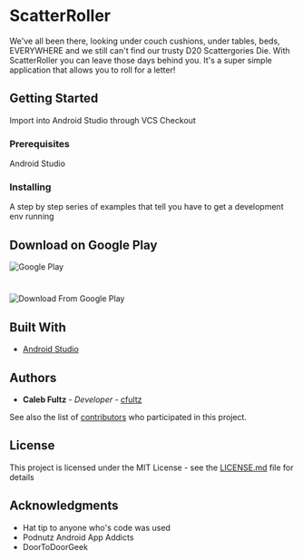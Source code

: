 # ScatterRoller


We've all been there, looking under couch cushions, under tables, beds, EVERYWHERE and we still can't find our trusty D20 Scattergories Die. With ScatterRoller you can leave those days behind you. It's a super simple application that allows you to roll for a letter!

## Getting Started

Import into Android Studio through VCS Checkout

### Prerequisites

Android Studio



### Installing

A step by step series of examples that tell you have to get a development env running

## Download on Google Play

![Google Play](https://i.imgur.com/mylyjAD.png "Google Play")
#
![Download From Google Play](https://play.google.com/store/apps/details?id=info.sipnet.scattergoriesroller)

## Built With

* [Android Studio](https://developer.android.com/studio/index.html)

## Authors

* **Caleb Fultz** - *Developer* - [cfultz](https://github.com/cfultz)

See also the list of [contributors](https://github.com/your/project/contributors) who participated in this project.

## License

This project is licensed under the MIT License - see the [LICENSE.md](LICENSE.md) file for details

## Acknowledgments

* Hat tip to anyone who's code was used
* Podnutz Android App Addicts
* DoorToDoorGeek

